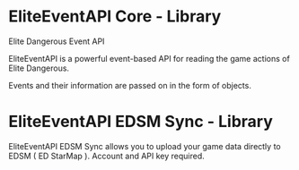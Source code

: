 # EliteEventAPI Core - Library
Elite Dangerous Event API

EliteEventAPI is a powerful event-based API for reading the game actions of Elite Dangerous.

Events and their information are passed on in the form of objects.

# EliteEventAPI EDSM Sync - Library
EliteEventAPI EDSM Sync allows you to upload your game data directly to EDSM ( ED StarMap ).
Account and API key required.